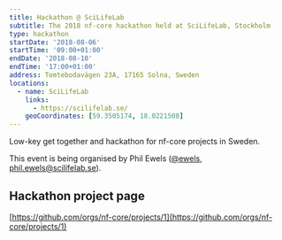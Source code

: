 ```yaml
---
title: Hackathon @ SciLifeLab
subtitle: The 2018 nf-core hackathon held at SciLifeLab, Stockholm
type: hackathon
startDate: '2018-08-06'
startTime: '09:00+01:00'
endDate: '2018-08-10'
endTime: '17:00+01:00'
address: Tomtebodavägen 23A, 17165 Solna, Sweden
locations:
  - name: SciLifeLab
    links:
      - https://scilifelab.se/
    geoCoordinates: [59.3505174, 18.0221508]
---
```


Low-key get together and hackathon for nf-core projects in Sweden.

This event is being organised by Phil Ewels ([@ewels](https://github.com/ewels), [phil.ewels@scilifelab.se](mailto:phil.ewels@scilifelab.se)).

## Hackathon project page

[https://github.com/orgs/nf-core/projects/1](https://github.com/orgs/nf-core/projects/1)

